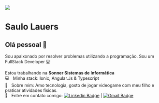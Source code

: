<img width="auto" src="https://github.com/tgmarinho/tgmarinho/blob/master/banner.png">


# Saulo Lauers

## Olá pessoal 👋
Sou apaixonado por resolver problemas utilizando a programação.
Sou um FullStack Developer :computer:

 Estou trabalhando na **Sonner Sistemas de Informática**
 <br/> :computer: &nbsp; Minha stack: Ionic, Angular.Js & Typescript
 <br/> 💬  &nbsp; Sobre mim: Amo tecnologia, gosto de jogar videogame com meu filho e praticar atividades físicas.
 <br/> :email: &nbsp; Entre em contato comigo: [![Linkedin Badge](https://img.shields.io/badge/-Saulo-blue?style=flat-square&logo=Linkedin&logoColor=white&link=https://www.linkedin.com/in/tgmarinho/)](https://www.linkedin.com/in/tgmarinho/) 
| 
[![Gmail Badge](https://img.shields.io/badge/-tgmarinho@gmail.com-c14438?style=flat-square&logo=Gmail&logoColor=white&link=mailto:tgmarinho@gmail.com)](mailto:tgmarinho@gmail.com)
